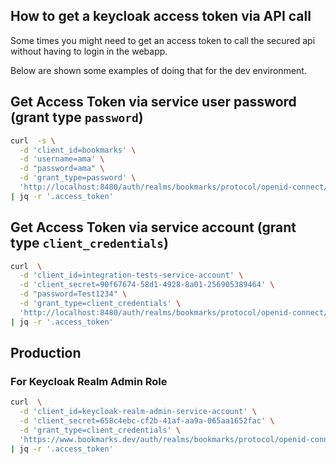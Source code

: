 How to get a keycloak access token via API call
---
Some times you might need to get an access token to call the secured api without having to login in the webapp.

Below are shown some examples of doing that for the dev environment.

## Get Access Token via service user password (grant type `password`)
```bash
curl  -s \
  -d 'client_id=bookmarks' \
  -d 'username=ama' \
  -d "password=ama" \
  -d 'grant_type=password' \
  'http://localhost:8480/auth/realms/bookmarks/protocol/openid-connect/token' \
| jq -r '.access_token'
```

## Get Access Token via service account (grant type `client_credentials`)
```bash
curl  \
  -d 'client_id=integration-tests-service-account' \
  -d 'client_secret=90f67674-58d1-4928-8a01-256905389464' \
  -d "password=Test1234" \
  -d 'grant_type=client_credentials' \
  'http://localhost:8480/auth/realms/bookmarks/protocol/openid-connect/token' \
| jq -r '.access_token'
```


## Production

### For Keycloak Realm Admin Role

```bash
curl  \
  -d 'client_id=keycloak-realm-admin-service-account' \
  -d 'client_secret=658c4ebc-cf2b-41af-aa9a-065aa1652fac' \
  -d 'grant_type=client_credentials' \
  'https://www.bookmarks.dev/auth/realms/bookmarks/protocol/openid-connect/token' \
| jq -r '.access_token'
```
